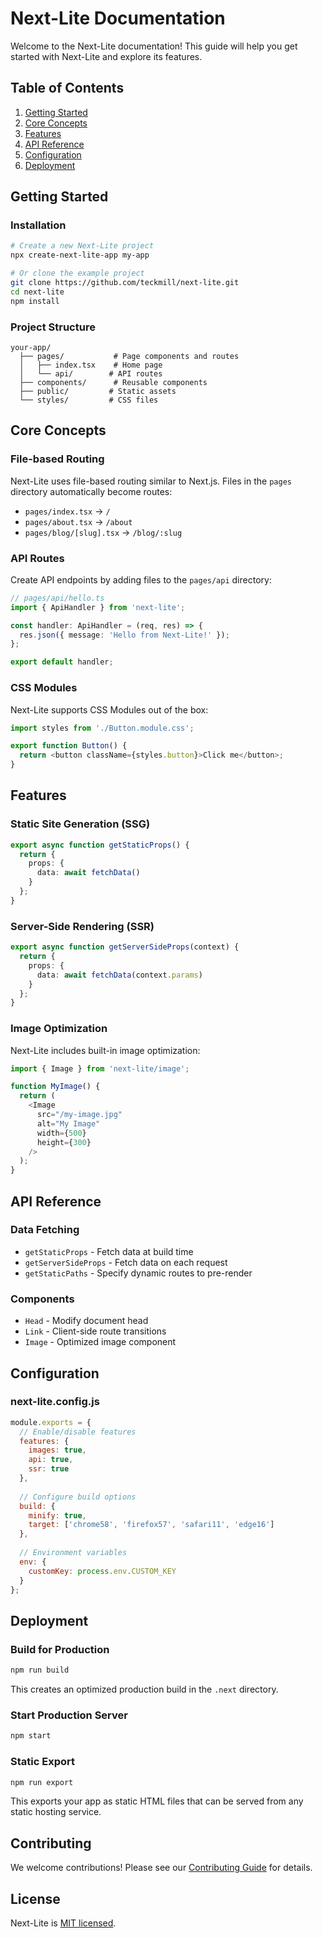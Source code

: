 # Next-Lite Documentation

Welcome to the Next-Lite documentation! This guide will help you get started with Next-Lite and explore its features.

## Table of Contents

1. [Getting Started](#getting-started)
2. [Core Concepts](#core-concepts)
3. [Features](#features)
4. [API Reference](#api-reference)
5. [Configuration](#configuration)
6. [Deployment](#deployment)

## Getting Started

### Installation

```bash
# Create a new Next-Lite project
npx create-next-lite-app my-app

# Or clone the example project
git clone https://github.com/teckmill/next-lite.git
cd next-lite
npm install
```

### Project Structure

```
your-app/
  ├── pages/           # Page components and routes
  │   ├── index.tsx    # Home page
  │   └── api/        # API routes
  ├── components/      # Reusable components
  ├── public/         # Static assets
  └── styles/         # CSS files
```

## Core Concepts

### File-based Routing

Next-Lite uses file-based routing similar to Next.js. Files in the `pages` directory automatically become routes:

- `pages/index.tsx` → `/`
- `pages/about.tsx` → `/about`
- `pages/blog/[slug].tsx` → `/blog/:slug`

### API Routes

Create API endpoints by adding files to the `pages/api` directory:

```typescript
// pages/api/hello.ts
import { ApiHandler } from 'next-lite';

const handler: ApiHandler = (req, res) => {
  res.json({ message: 'Hello from Next-Lite!' });
};

export default handler;
```

### CSS Modules

Next-Lite supports CSS Modules out of the box:

```typescript
import styles from './Button.module.css';

export function Button() {
  return <button className={styles.button}>Click me</button>;
}
```

## Features

### Static Site Generation (SSG)

```typescript
export async function getStaticProps() {
  return {
    props: {
      data: await fetchData()
    }
  };
}
```

### Server-Side Rendering (SSR)

```typescript
export async function getServerSideProps(context) {
  return {
    props: {
      data: await fetchData(context.params)
    }
  };
}
```

### Image Optimization

Next-Lite includes built-in image optimization:

```typescript
import { Image } from 'next-lite/image';

function MyImage() {
  return (
    <Image
      src="/my-image.jpg"
      alt="My Image"
      width={500}
      height={300}
    />
  );
}
```

## API Reference

### Data Fetching

- `getStaticProps` - Fetch data at build time
- `getServerSideProps` - Fetch data on each request
- `getStaticPaths` - Specify dynamic routes to pre-render

### Components

- `Head` - Modify document head
- `Link` - Client-side route transitions
- `Image` - Optimized image component

## Configuration

### next-lite.config.js

```javascript
module.exports = {
  // Enable/disable features
  features: {
    images: true,
    api: true,
    ssr: true
  },
  
  // Configure build options
  build: {
    minify: true,
    target: ['chrome58', 'firefox57', 'safari11', 'edge16']
  },
  
  // Environment variables
  env: {
    customKey: process.env.CUSTOM_KEY
  }
};
```

## Deployment

### Build for Production

```bash
npm run build
```

This creates an optimized production build in the `.next` directory.

### Start Production Server

```bash
npm start
```

### Static Export

```bash
npm run export
```

This exports your app as static HTML files that can be served from any static hosting service.

## Contributing

We welcome contributions! Please see our [Contributing Guide](CONTRIBUTING.md) for details.

## License

Next-Lite is [MIT licensed](LICENSE.md).
